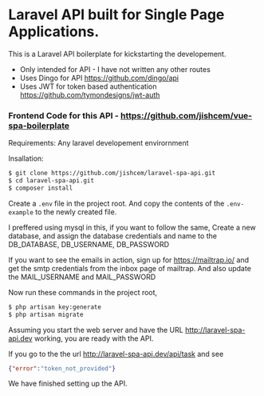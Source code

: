 # Laravel API built for Single Page Applications.

This is a Laravel API boilerplate for kickstarting the developement.

  - Only intended for API - I have not written any other routes
  - Uses Dingo for API https://github.com/dingo/api
  - Uses JWT for token based authentication https://github.com/tymondesigns/jwt-auth

### Frontend Code for this API - https://github.com/jishcem/vue-spa-boilerplate

Requirements:
    Any laravel developement envirornment

Insallation:

```sh
$ git clone https://github.com/jishcem/laravel-spa-api.git
$ cd laravel-spa-api.git
$ composer install
```

Create a `.env` file in the project root. And copy the contents of the `.env-example` to the newly created file.

I preffered using mysql in this, if you want to follow the same,
Create a new database, and assign the database credentials and name to the DB_DATABASE, DB_USERNAME, DB_PASSWORD

If you want to see the emails in action, sign up for https://mailtrap.io/ and get the smtp credentials from the inbox page of mailtrap. And also update the MAIL_USERNAME and MAIL_PASSWORD

Now run these commands in the project root,

```sh
$ php artisan key:generate
$ php artisan migrate
```

Assuming you start the web server and have the URL http://laravel-spa-api.dev working, you are ready with the API.

If you go to the the url http://laravel-spa-api.dev/api/task and see

```json
{"error":"token_not_provided"}
```

We have finished setting up the API.


